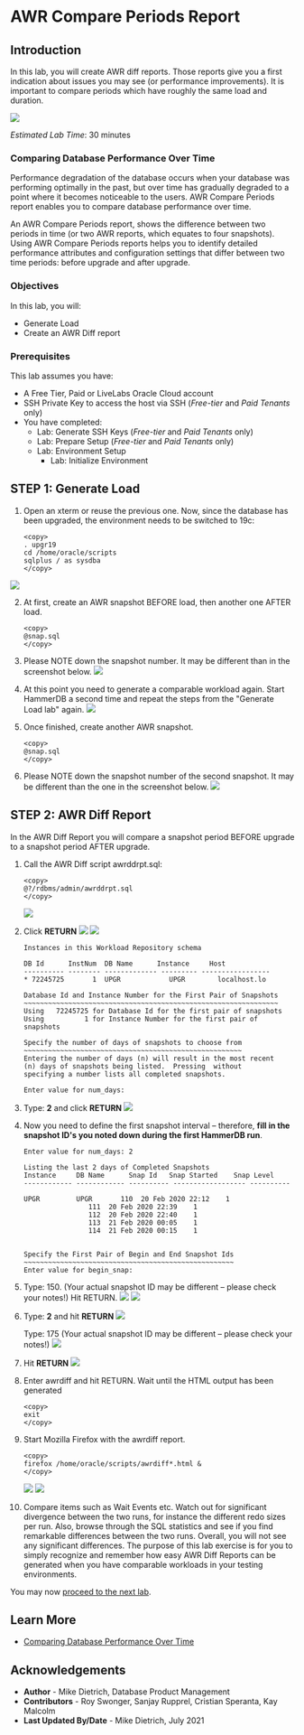 # AWR Compare Periods Report

## Introduction

In this lab, you will create AWR diff reports. Those reports give you a first indication about issues you may see (or performance improvements). It is important to compare periods which have roughly the same load and duration.

![](./images/performance_prescription_02.png " ")

*Estimated Lab Time*: 30 minutes

### Comparing Database Performance Over Time
Performance degradation of the database occurs when your database was performing optimally in the past, but over time has gradually degraded to a point where it becomes noticeable to the users. AWR Compare Periods report enables you to compare database performance over time.

An AWR Compare Periods report, shows the difference between two periods in time (or two AWR reports, which equates to four snapshots). Using AWR Compare Periods reports helps you to identify detailed performance attributes and configuration settings that differ between two time periods: before upgrade and after upgrade.

### Objectives

In this lab, you will:
* Generate Load
* Create an AWR Diff report

### Prerequisites
This lab assumes you have:
- A Free Tier, Paid or LiveLabs Oracle Cloud account
- SSH Private Key to access the host via SSH (*Free-tier* and *Paid Tenants* only)
- You have completed:
    - Lab: Generate SSH Keys (*Free-tier* and *Paid Tenants* only)
    - Lab: Prepare Setup (*Free-tier* and *Paid Tenants* only)
    - Lab: Environment Setup
		- Lab: Initialize Environment

## **STEP 1**: Generate Load

1.  Open an xterm or reuse the previous one. Now, since the database has been upgraded, the environment needs to be switched to 19c:
	````
	<copy>
    . upgr19
    cd /home/oracle/scripts
    sqlplus / as sysdba
	</copy>
	````
   ![](./images/upgrade_19c_29.png " ")

2. At first, create an AWR snapshot BEFORE load, then another one AFTER load.

	````
	<copy>
	@snap.sql
	</copy>
	````

3. Please NOTE down the snapshot number. It may be different than in the screenshot below.
   ![](./images/upgrade_19c_30.png " ")

4. At this point you need to generate a comparable workload again. Start HammerDB a second time and repeat the steps from the "Generate Load lab" again.
   ![](./images/hammerdb02.png " ")

5. Once finished, create another AWR snapshot.

	````
	<copy>
	@snap.sql
	</copy>
	````

6. Please NOTE down the snapshot number of the second snapshot. It may be different than the one in the screenshot below.
   ![](./images/upgrade_19c_31.png " ")

## **STEP 2**: AWR Diff Report

In the AWR Diff Report you will compare a snapshot period BEFORE upgrade to a snapshot period AFTER upgrade.

1. Call the AWR Diff script awrddrpt.sql:

	````
	<copy>
	@?/rdbms/admin/awrddrpt.sql
	</copy>
	````
	![](./images/upgrade_19c_32-2.png " ")


2. Click **RETURN**
   ![](./images/upgrade_19c_32.png " ")
   ![](./images/upgrade_19c_33-2.png " ")

    ````
    Instances in this Workload Repository schema

    DB Id      InstNum	DB Name      Instance	  Host
    ---------- -------- ------------- --------- -----------------
    * 72245725	     1	UPGR	        UPGR	    localhost.lo

    Database Id and Instance Number for the First Pair of Snapshots
    ~~~~~~~~~~~~~~~~~~~~~~~~~~~~~~~~~~~~~~~~~~~~~~~~~~~~~~~~~~~~~~~
    Using	72245725 for Database Id for the first pair of snapshots
    Using	       1 for Instance Number for the first pair of snapshots

    Specify the number of days of snapshots to choose from
    ~~~~~~~~~~~~~~~~~~~~~~~~~~~~~~~~~~~~~~~~~~~~~~~~~~~~~~
    Entering the number of days (n) will result in the most recent
    (n) days of snapshots being listed.  Pressing  without
    specifying a number lists all completed snapshots.

    Enter value for num_days:
    ````

3. Type: **2** and click **RETURN**
   ![](./images/upgrade_19c_34.png " ")

4. Now you need to define the first snapshot interval – therefore, **fill in the snapshot ID's you noted down during the first HammerDB run**.
	````
	Enter value for num_days: 2

	Listing the last 2 days of Completed Snapshots
	Instance     DB Name	  Snap Id	Snap Started	Snap Level
	------------ ------------ ---------- ------------------ ----------

	UPGR	     UPGR		110  20 Feb 2020 22:12	  1
                    111  20 Feb 2020 22:39	  1
                    112  20 Feb 2020 22:40	  1
                    113  21 Feb 2020 00:05	  1
                    114  21 Feb 2020 00:15	  1


	Specify the First Pair of Begin and End Snapshot Ids
	~~~~~~~~~~~~~~~~~~~~~~~~~~~~~~~~~~~~~~~~~~~~~~~~~~~~
	Enter value for begin_snap:
	````

5. Type: 150. (Your actual snapshot ID may be different – please check your notes!) Hit RETURN.
   ![](./images/upgrade_19c_35.png " ")
   ![](./images/upgrade_19c_36.png " ")


6. Type: **2** and hit **RETURN**
   ![](./images/upgrade_19c_37.png " ")

    Type: 175 (Your actual snapshot ID may be different – please check your notes!)
	![](./images/upgrade_19c_38.png " ")

7. Hit **RETURN**
   ![](./images/upgrade_19c_41.png " ")

8.  Enter awrdiff and hit RETURN. Wait until the HTML output has been generated

	````
	<copy>
	exit
	</copy>
	````

9. Start Mozilla Firefox with the awrdiff report.


	````
	<copy>
	firefox /home/oracle/scripts/awrdiff*.html &
	</copy>
	````
	![](./images/upgrade_19c_39.png " ")
	![](./images/upgrade_19c_40.png " ")

10. Compare items such as Wait Events etc. Watch out for significant divergence between the two runs, for instance the different redo sizes per run. Also, browse through the SQL statistics and see if you find remarkable differences between the two runs. Overall, you will not see any significant differences. The purpose of this lab exercise is for you to simply recognize and remember how easy AWR Diff Reports can be generated when you have comparable workloads in your testing environments.

You may now [proceed to the next lab](#next).

## Learn More

* [Comparing Database Performance Over Time](https://docs.oracle.com/en/database/oracle/oracle-database/19/tgdba/comparing-database-performance-over-time.html#GUID-BEDBF986-1A69-459A-90F5-350B8A407516)

## Acknowledgements
* **Author** - Mike Dietrich, Database Product Management
* **Contributors** -  Roy Swonger, Sanjay Rupprel, Cristian Speranta, Kay Malcolm
* **Last Updated By/Date** - Mike Dietrich, July 2021
